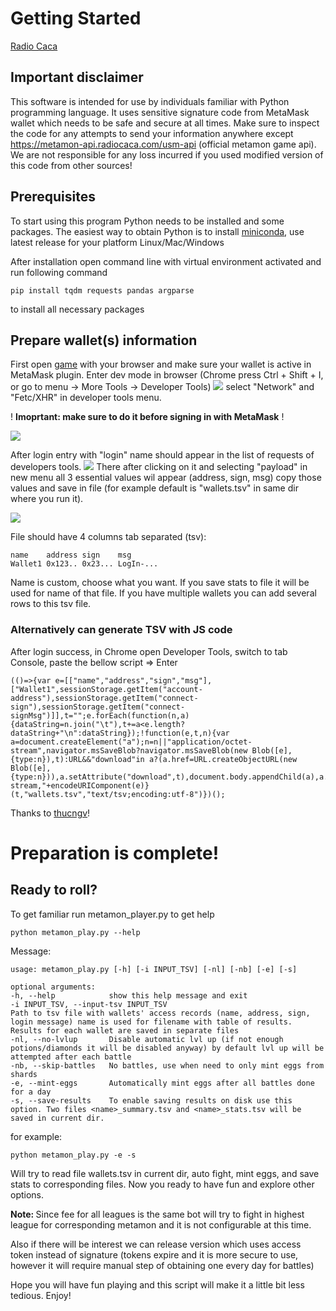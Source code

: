 # Getting Started

[Radio Caca]

[Radio Caca]: https://www.radiocaca.com

## Important disclaimer
This software is intended for use by individuals 
familiar with Python programming language. It uses
sensitive signature code from MetaMask wallet which 
needs to be safe and secure at all times. Make sure 
to inspect the code for any attempts to send your 
information anywhere except https://metamon-api.radiocaca.com/usm-api 
(official metamon game api). We are not responsible 
for any loss incurred if you used modified version 
of this code from other sources!

## Prerequisites

To start using this program Python needs to be 
installed and some packages. The easiest way to 
obtain Python is to install [miniconda], use 
latest release for your platform Linux/Mac/Windows

[miniconda]: https://docs.conda.io/en/latest/miniconda.html

After installation open command line with 
virtual environment activated and run following
command

    pip install tqdm requests pandas argparse

to install all necessary packages

## Prepare wallet(s) information

First open [game] with your browser and make sure 
your wallet is active in MetaMask plugin. Enter
dev mode in browser (Chrome press Ctrl + Shift + I,
or go to menu -> More Tools -> Developer Tools)
<img src="screenshots/enter_game_dev.png" />
select "Network" and "Fetc/XHR" in developer tools menu.

[game]: https://metamon.radiocaca.com

! <b>Imoprtant: make sure to do it before signing 
in with MetaMask</b> !

<img src="screenshots/enter_game_sign.png" />

After login entry with "login" name should appear 
in the list of requests of developers tools.
<img src="screenshots/enter_game_login.png" />
There
after clicking on it and selecting "payload" in new 
menu all 3 essential values wil appear (address, sign, 
msg) copy those values and save in file (for example
default is "wallets.tsv" in same dir where you run it).

<img src="screenshots/enter_game_credentials.png" />

File should have 4 columns tab separated (tsv):

    name    address sign    msg
    Wallet1 0x123.. 0x23... LogIn-...

Name is custom, choose what you want. If you save 
stats to file it will be used for name of that file.
If you have multiple wallets you can add several rows
to this tsv file.

### Alternatively can generate TSV with JS code

After login success, in Chrome open Developer Tools, switch to tab Console, paste the bellow script => Enter

    (()=>{var e=[["name","address","sign","msg"],["Wallet1",sessionStorage.getItem("account-address"),sessionStorage.getItem("connect-sign"),sessionStorage.getItem("connect-signMsg")]],t="";e.forEach(function(n,a){dataString=n.join("\t"),t+=a<e.length?dataString+"\n":dataString});!function(e,t,n){var a=document.createElement("a");n=n||"application/octet-stream",navigator.msSaveBlob?navigator.msSaveBlob(new Blob([e],{type:n}),t):URL&&"download"in a?(a.href=URL.createObjectURL(new Blob([e],{type:n})),a.setAttribute("download",t),document.body.appendChild(a),a.click(),document.body.removeChild(a)):location.href="data:application/octet-stream,"+encodeURIComponent(e)}(t,"wallets.tsv","text/tsv;encoding:utf-8")})();

Thanks to <a href='https://github.com/thucngv'>thucngv</a>!

# Preparation is complete! 
## Ready to roll?

To get familiar run metamon_player.py to get help
    
    python metamon_play.py --help

Message:
    
    usage: metamon_play.py [-h] [-i INPUT_TSV] [-nl] [-nb] [-e] [-s]

    optional arguments:
    -h, --help            show this help message and exit
    -i INPUT_TSV, --input-tsv INPUT_TSV
    Path to tsv file with wallets' access records (name, address, sign, login message) name is used for filename with table of results.
    Results for each wallet are saved in separate files
    -nl, --no-lvlup       Disable automatic lvl up (if not enough potions/diamonds it will be disabled anyway) by default lvl up will be attempted after each battle
    -nb, --skip-battles   No battles, use when need to only mint eggs from shards
    -e, --mint-eggs       Automatically mint eggs after all battles done for a day
    -s, --save-results    To enable saving results on disk use this option. Two files <name>_summary.tsv and <name>_stats.tsv will be saved in current dir.

for example:

    python metamon_play.py -e -s

Will try to read file wallets.tsv in current dir,
auto fight, mint eggs, and save stats to corresponding 
files. Now you ready to have fun and explore other options.

<b> Note: </b> Since fee for all leagues is the same bot will 
try to fight in highest league for corresponding metamon and 
it is not configurable at this 
time.

Also if there will be interest we can release version which
uses access token instead of signature (tokens expire and it
is more secure to use, however it will require manual step of
obtaining one every day for battles)

Hope you will have fun playing and this script will make it 
a little bit less tedious. Enjoy!
